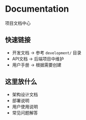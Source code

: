 # Documentation

项目文档中心

## 快速链接
- 开发文档 → 参考 `development/` 目录
- API文档 → 后端项目中维护  
- 用户手册 → 根据需要创建

## 这里放什么
- 架构设计文档
- 部署说明
- 用户使用说明
- 常见问题解答